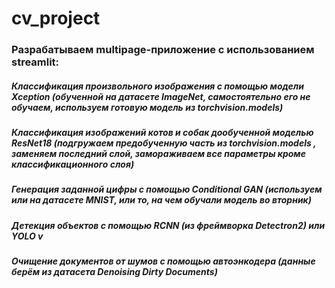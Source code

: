 # cv_project
### Разрабатываем multipage-приложение с использованием streamlit:
##### Классификация произвольного изображения с помощью модели Xception (обученной на датасете ImageNet, самостоятельно его не обучаем, используем готовую модель из torchvision.models)
##### Классификация изображений котов и собак дообученной моделью ResNet18 (подгружаем предобученную часть из torchvision.models , заменяем последний слой, замораживаем все параметры кроме классификационного слоя)
##### Генерация заданной цифры с помощью Conditional GAN (используем или на датасете MNIST, или то, на чем обучали модель во вторник)
##### Детекция объектов с помощью RCNN (из фреймворка Detectron2) или YOLO v
##### Очищение документов от шумов с помощью автоэнкодера (данные берём из датасета Denoising Dirty Documents)
